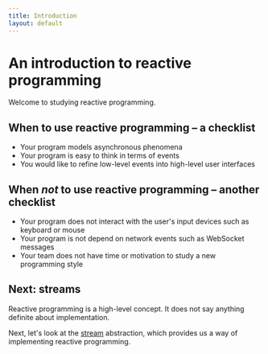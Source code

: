 ```yaml
---
title: Introduction
layout: default
---
```

# An introduction to reactive programming

Welcome to studying reactive programming.

## When to use reactive programming – a checklist

* Your program models asynchronous phenomena
* Your program is easy to think in terms of events
* You would like to refine low-level events into high-level user interfaces

## When *not* to use reactive programming – another checklist

* Your program does not interact with the user's input devices such as keyboard
  or mouse
* Your program is not depend on network events such as WebSocket messages
* Your team does not have time or motivation to study a new programming style

## Next: streams

Reactive programming is a high-level concept. It does not say anything definite
about implementation.

Next, let's look at the [stream](streams.html) abstraction, which provides us a way of
implementing reactive programming.
